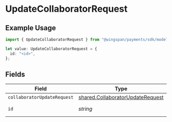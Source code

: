 # UpdateCollaboratorRequest

## Example Usage

```typescript
import { UpdateCollaboratorRequest } from "@wingspan/payments/sdk/models/operations";

let value: UpdateCollaboratorRequest = {
  id: "<id>",
};
```

## Fields

| Field                                                                                       | Type                                                                                        | Required                                                                                    | Description                                                                                 |
| ------------------------------------------------------------------------------------------- | ------------------------------------------------------------------------------------------- | ------------------------------------------------------------------------------------------- | ------------------------------------------------------------------------------------------- |
| `collaboratorUpdateRequest`                                                                 | [shared.CollaboratorUpdateRequest](../../../sdk/models/shared/collaboratorupdaterequest.md) | :heavy_minus_sign:                                                                          | N/A                                                                                         |
| `id`                                                                                        | *string*                                                                                    | :heavy_check_mark:                                                                          | Unique identifier                                                                           |